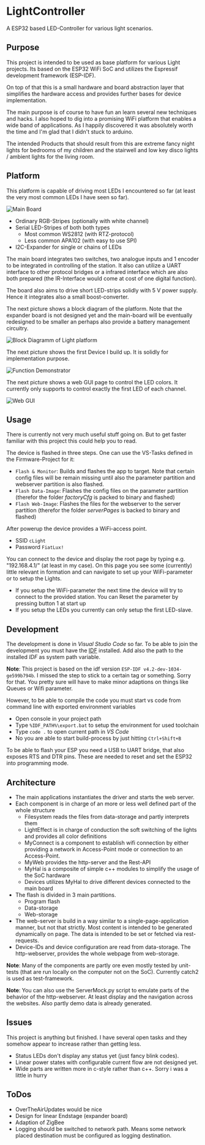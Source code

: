 # LightController

A ESP32 based LED-Controller for various light scenarios.

## Purpose

This project is intended to be used as base platform for various Light projects. Its based on the ESP32 WiFi SoC and utilizes the Espressif development framework (ESP-IDF). 

On top of that this is a small hardware and board abstraction layer that simplifies the hardware access and provides further bases for device implementation.

The main purpose is of course to have fun an learn several new techniques and hacks. I also hoped to dig into a promising WiFi platform that enables a wide band of applications. As I happily discovered it was absolutely worth the time and I'm glad that I didn't stuck to arduino.

The intended Products that should result from this are extreme fancy night lights for bedrooms of my children and the stairwell and low key disco lights / ambient lights for the living room.

## Platform

This platform is capable of driving most LEDs I encountered so far (at least the very most common LEDs I have seen so far). 

![Main Board](./Documentation/Pics/Board.png)

- Ordinary RGB-Stripes (optionally with white channel)
- Serial LED-Stripes of both both types
  - Most common WS2812 (with RTZ-protocol)
  - Less common APA102 (with easy to use SPI)
- I2C-Expander for single or chains of LEDs

The main board integrates two switches, two analogue inputs and 1 encoder to be integrated in controlling of the station. It also can utilize a UART interface to other protocol bridges or a infrared interface which are also both prepared (the IR-Interface would come at cost of one digital function).

The board also aims to drive short LED-strips solidly with 5 V power supply. Hence it integrates also a small boost-converter.

The next picture shows a block diagram of the platform. Note that the expander board is not designed yet and the main-board will be eventually redesigned to be smaller an perhaps also provide a battery management circuitry.

![Block Diagramm of Light platform](./Documentation/Pics/BlockDiagramm.png)

The next picture shows the first Device I build up. It is solidly for implementation purpose.

![Function Demonstrator](./Documentation/Pics/FunctionDemo.png)

The next picture shows a web GUI page to control the LED colors. It currently only supports to control exactly the first LED of each channel.

![Web GUI](./Documentation/Pics/WebGui.png)

## Usage

There is currently not very much useful stuff going on. But to get faster familiar with this project this could help you to read. 

The device is flashed in three steps. One can use the VS-Tasks defined in the Firmware-Project for it:
 - `Flash & Monitor`: Builds and flashes the app to target. Note that certain config files will be remain missing until also the parameter partition and webserver partition is also flashed.
 - `Flash Data-Image`: Flashes the config files on the parameter partition (therefor the folder *factoryCfg* is packed to binary and flashed)
 - `Flash Web-Image`: Flashes the files for the webserver to the server partition (therefor the folder *serverPages* is backed to binary and flashed)


After powerup the device provides a WiFi-access point. 

- SSID `cLight`
- Password `FiatLux!`

You can connect to the device and display the root page by typing e.g. "192.168.4.1/" (at least in my case). On this page you see some (currently) little relevant in formation and can navigate to set up your WiFi-parameter or to setup the Lights.

- If you setup the WiFi-parameter the next time the device will try to connect to the provided station. You can Reset the parameter by pressing button 1 at start up 
- If you setup the LEDs you currently can only setup the first LED-slave.

## Development

The development is done in *Visual Studio Code* so far. To be able to join the development you must have the [IDF](https://docs.espressif.com/projects/esp-idf/en/latest/esp32/get-started/index.html) installed. Add also the path to the installed *IDF* as system path variable.

**Note**: This project is based on the idf version `ESP-IDF v4.2-dev-1034-ge599b794b`. I missed the step to stick to a certain tag or something. Sorry for that. You pretty sure will have to make minor adaptions on things like Queues or Wifi parameter.

However, to be able to compile the code you must start vs code from command line with exported environment variables

- Open console in your project path
- Type `%IDF_PATH%\export.bat` to setup the environment for used toolchain
- Type `code .` to open current path in *VS Code* 
- No you are able to start build-process by just hitting `Ctrl+Shift+B`

To be able to flash your ESP you need a USB to UART bridge, that also exposes RTS and DTR pins. These are needed to reset and set the ESP32 into programming mode.

## Architecture
- The main applications instantiates the driver and starts the web server. 
- Each component is in charge of an more or less well defined part of the whole structure
    - Filesystem reads the files from data-storage and partly interprets them
    - LightEffect is in charge of conduction the soft switching of the lights and provides all color definitions
    - MyConnect is a component to establish wifi connection by either providing a network in Access-Point mode or connection to an Access-Point.
    - MyWeb provides the http-server and the Rest-API
    - MyHal is a composite of simple c++ modules to simplify the usage of the SoC hardware
    - Devices utilizes MyHal to drive different devices connected to the main board
- The flash is divided in 3 main partitions. 
    - Program flash
    - Data-storage
    - Web-storage
- The web-server is build in a way similar to a single-page-application manner, but not that strictly. Most content is intended to be generated dynamically on page. The data is intended to be set or fetched via rest-requests.
- Device-IDs and device configuration are read from data-storage. The http-webserver, provides the
    whole webpage from web-storage. 

**Note**: Many of the components are partly ore even mostly tested by unit-tests (that are run locally on the computer not on the SoC). Currently catch2 is used as test-framework.

**Note**: You can also use the ServerMock.py script to emulate parts of the behavior of the http-webserver. At least display and the navigation across the websites. Also partly demo data is already generated.

## Issues

This project is anything but finished. I have several open tasks and they somehow appear to increase rather than getting less. 

- Status LEDs don't display any status yet (just fancy blink codes).
- Linear power states with configurable current flow are not designed yet.
- Wide parts are written more in c-style rather than c++. Sorry i was a little in hurry

## ToDos

- OverTheAirUpdates would be nice
- Design for linear Endstage (expander board)
- Adaption of ZigBee
- Logging should be switched to network path. Means some network placed destination must be configured as logging destination. 

